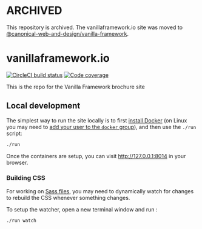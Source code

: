 # ARCHIVED

This repository is archived. The vanillaframework.io site was moved to [@canonical-web-and-design/vanilla-framework](https://github.com/canonical-web-and-design/vanilla-framework/).

# vanillaframework.io
[![CircleCI build status](https://circleci.com/gh/canonical-web-and-design/vanillaframework.io.svg?style=shield)](https://circleci.com/gh/canonical-web-and-design/vanillaframework.io) [![Code coverage](https://codecov.io/gh/canonical-web-and-design/vanillaframework.io/branch/master/graph/badge.svg)](https://codecov.io/gh/canonical-web-and-design/vanillaframework.io)

This is the repo for the Vanilla Framework brochure site

## Local development

The simplest way to run the site locally is to first [install Docker](https://docs.docker.com/engine/installation/) (on Linux you may need to [add your user to the `docker` group](https://docs.docker.com/engine/installation/linux/linux-postinstall/)), and then use the `./run` script:

``` bash
./run
```

Once the containers are setup, you can visit <http://127.0.0.1:8014> in your browser.

### Building CSS

For working on [Sass files](_sass), you may need to dynamically watch for changes to rebuild the CSS whenever something changes.

To setup the watcher, open a new terminal window and run :

``` bash
./run watch
```
